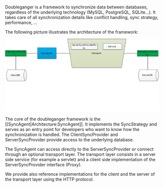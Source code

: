 Doubleganger is a framework to synchronize data between databases, regardless of the underlying technology (MySQL, PostgreSQL, SQLite...). It takes care of all synchronization details like conflict handling, sync strategy, performance, ...

The following picture illustrates the architecture of the framework:

![architecture](Architektur.jpg "Architecture")

The core of the doubleganger framework is the [[SyncAgent|Architecture:SyncAgent]]. It implements the SyncStrategy and serves as an entry point for developers who want to know how the synchronization is handled. The ClientSyncProvider and ServerSyncProvider provide access to the underlying database.

The SyncAgent can access directly to the ServerSyncProvider or connect through an optional transport layer. The transport layer consists in a server side service (for example a servlet) and a client side implementation of the ServerSyncProvider interface (Proxy).

We provide also reference implementations for the client and the server of the transport layer using the HTTP protocol.


